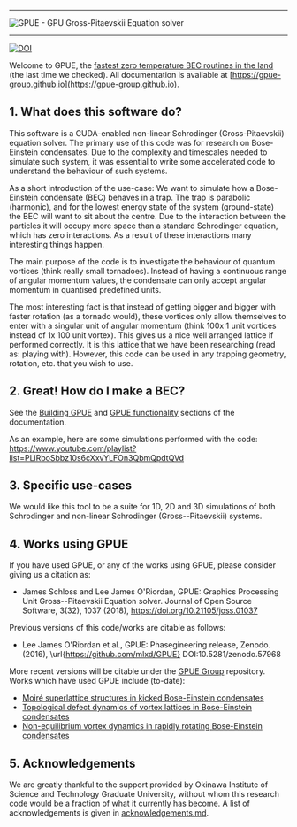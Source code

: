 --- 
[logo]: https://github.com/gpue-group/GPUE/blob/master/logo.png "GPUE"
![GPUE - GPU Gross-Pitaevskii Equation solver][logo]

***

[gh]: https://github.com/gpue-group/gpue "GitHub"
[![DOI](http://joss.theoj.org/papers/10.21105/joss.01037/status.svg)](https://doi.org/10.21105/joss.01037)

Welcome to GPUE, the [fastest zero temperature BEC routines in the land](http://peterwittek.com/gpe-comparison.html) (the last time we checked).
All documentation is available at [https://gpue-group.github.io](https://gpue-group.github.io).

## 1. What does this software do?

This software is a CUDA-enabled non-linear Schrodinger (Gross-Pitaevskii) 
equation solver. The primary use of this code was for research on 
Bose-Einstein condensates. Due to the complexity and 
timescales needed to simulate such system, it was essential to write some 
accelerated code to understand the behaviour of such systems. 

As a short introduction of the use-case:
We want to simulate how a Bose-Einstein condensate (BEC) behaves in a trap. 
The trap is parabolic (harmonic), and for the lowest energy state of the 
system (ground-state) the BEC will want to sit about the centre. Due to the
interaction between the particles it will occupy more space than a standard 
Schrodinger equation, which has zero interactions. As a result of these 
interactions many interesting things happen.

The main purpose of the code is to investigate the behaviour of quantum 
vortices (think really small tornadoes). Instead of having a continuous 
range of angular momentum values, the condensate can only accept angular 
momentum in quantised predefined units. 

The most interesting fact is that instead of getting bigger and bigger with 
faster rotation (as a tornado would), these vortices only allow themselves 
to enter with a singular unit of angular momentum (think 100x 1 unit vortices 
instead of 1x 100 unit vortex). This gives us a nice well arranged lattice if 
performed correctly. It is this lattice that we have been researching (read as: 
playing with). However, this code can be used in any trapping geometry, 
rotation, etc. that you wish to use. 

## 2. Great! How do I make a BEC?
See the [Building GPUE](https://gpue-group.github.io/build/) and [GPUE functionality](https://gpue-group.github.io/functionality/)
sections of the documentation.

As an example, here are some simulations performed with the code:
https://www.youtube.com/playlist?list=PLiRboSbbz10s6cXxvYLFOn3QbmQpdtQVd

## 3. Specific use-cases
We would like this tool to be a suite for 1D, 2D and 3D simulations of both 
Schrodinger and non-linear Schrodinger (Gross--Pitaevskii) systems. 

## 4. Works using GPUE
If you have used GPUE, or any of the works using GPUE, please consider giving us a citation as:

- James Schloss and Lee James O'Riordan, GPUE: Graphics Processing Unit Gross--Pitaevskii Equation solver. Journal of Open Source Software, 3(32), 1037 (2018), https://doi.org/10.21105/joss.01037

Previous versions of this code/works are citable as follows:

- Lee James O'Riordan et al., GPUE: Phasegineering release, Zenodo. (2016), \url{https://github.com/mlxd/GPUE} DOI:10.5281/zenodo.57968

More recent versions will be citable under the [GPUE Group](https://github.com/gpue-group/GPUE) repository. 
Works which have used GPUE include (to-date):
- [Moiré superlattice structures in kicked Bose-Einstein condensates](https://journals.aps.org/pra/abstract/10.1103/PhysRevA.93.023609)
- [Topological defect dynamics of vortex lattices in Bose-Einstein condensates](https://journals.aps.org/pra/abstract/10.1103/PhysRevA.94.053603)
- [Non-equilibrium vortex dynamics in rapidly rotating Bose-Einstein condensates](https://ci.nii.ac.jp/naid/500001054902/)

## 5. Acknowledgements
We are greatly thankful to the support provided by Okinawa Institute of Science 
and Technology Graduate University, without whom this research code would be a 
fraction of what it currently has become. A list of acknowledgements is given in [acknowledgements.md](https://github.com/GPUE-group/GPUE/blob/master/acknowledgements.md).
 
